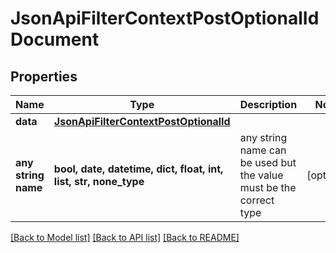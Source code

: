 # JsonApiFilterContextPostOptionalIdDocument


## Properties
Name | Type | Description | Notes
------------ | ------------- | ------------- | -------------
**data** | [**JsonApiFilterContextPostOptionalId**](JsonApiFilterContextPostOptionalId.md) |  | 
**any string name** | **bool, date, datetime, dict, float, int, list, str, none_type** | any string name can be used but the value must be the correct type | [optional]

[[Back to Model list]](../README.md#documentation-for-models) [[Back to API list]](../README.md#documentation-for-api-endpoints) [[Back to README]](../README.md)


